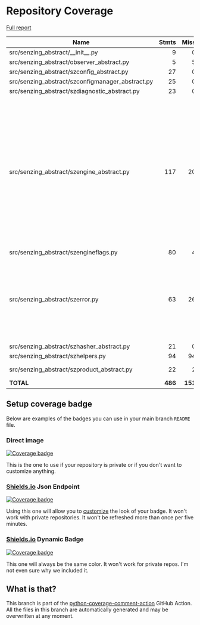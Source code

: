 # Repository Coverage

[Full report](https://htmlpreview.github.io/?https://github.com/senzing-garage/sz-sdk-python-abstract/blob/python-coverage-comment-action-data/htmlcov/index.html)

| Name                                               |    Stmts |     Miss |   Cover |   Missing |
|--------------------------------------------------- | -------: | -------: | ------: | --------: |
| src/senzing\_abstract/\_\_init\_\_.py              |        9 |        0 |    100% |           |
| src/senzing\_abstract/observer\_abstract.py        |        5 |        5 |      0% |     13-33 |
| src/senzing\_abstract/szconfig\_abstract.py        |       27 |        0 |    100% |           |
| src/senzing\_abstract/szconfigmanager\_abstract.py |       25 |        0 |    100% |           |
| src/senzing\_abstract/szdiagnostic\_abstract.py    |       23 |        0 |    100% |           |
| src/senzing\_abstract/szengine\_abstract.py        |      117 |       20 |     83% |1077, 1095, 1106, 1117, 1136, 1160, 1185, 1213, 1237, 1250, 1267, 1274, 1286, 1300, 1312, 1325, 1340, 1355, 1370, 1393 |
| src/senzing\_abstract/szengineflags.py             |       80 |        4 |     95% |     32-35 |
| src/senzing\_abstract/szerror.py                   |       63 |       26 |     59% |600-601, 610-622, 631, 640-648, 660-666, 682-697 |
| src/senzing\_abstract/szhasher\_abstract.py        |       21 |        0 |    100% |           |
| src/senzing\_abstract/szhelpers.py                 |       94 |       94 |      0% |     9-298 |
| src/senzing\_abstract/szproduct\_abstract.py       |       22 |        2 |     91% |  151, 164 |
|                                          **TOTAL** |  **486** |  **151** | **69%** |           |


## Setup coverage badge

Below are examples of the badges you can use in your main branch `README` file.

### Direct image

[![Coverage badge](https://raw.githubusercontent.com/senzing-garage/sz-sdk-python-abstract/python-coverage-comment-action-data/badge.svg)](https://htmlpreview.github.io/?https://github.com/senzing-garage/sz-sdk-python-abstract/blob/python-coverage-comment-action-data/htmlcov/index.html)

This is the one to use if your repository is private or if you don't want to customize anything.

### [Shields.io](https://shields.io) Json Endpoint

[![Coverage badge](https://img.shields.io/endpoint?url=https://raw.githubusercontent.com/senzing-garage/sz-sdk-python-abstract/python-coverage-comment-action-data/endpoint.json)](https://htmlpreview.github.io/?https://github.com/senzing-garage/sz-sdk-python-abstract/blob/python-coverage-comment-action-data/htmlcov/index.html)

Using this one will allow you to [customize](https://shields.io/endpoint) the look of your badge.
It won't work with private repositories. It won't be refreshed more than once per five minutes.

### [Shields.io](https://shields.io) Dynamic Badge

[![Coverage badge](https://img.shields.io/badge/dynamic/json?color=brightgreen&label=coverage&query=%24.message&url=https%3A%2F%2Fraw.githubusercontent.com%2Fsenzing-garage%2Fsz-sdk-python-abstract%2Fpython-coverage-comment-action-data%2Fendpoint.json)](https://htmlpreview.github.io/?https://github.com/senzing-garage/sz-sdk-python-abstract/blob/python-coverage-comment-action-data/htmlcov/index.html)

This one will always be the same color. It won't work for private repos. I'm not even sure why we included it.

## What is that?

This branch is part of the
[python-coverage-comment-action](https://github.com/marketplace/actions/python-coverage-comment)
GitHub Action. All the files in this branch are automatically generated and may be
overwritten at any moment.